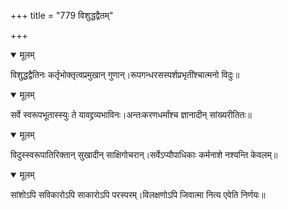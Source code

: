 +++
title = "779 विशुद्धद्वैतम्"

+++


<details open><summary>मूलम्</summary>

विशु्द्धद्वैतिनः कर्तृभोक्तृत्वप्रमुखान् गुणान्।रूपगन्धरसस्पर्शप्रभृतींश्चात्मनो विदुः॥
</details>



<details open><summary>मूलम्</summary>

सर्वे स्वरूपभूतास्स्युः ते यावद्द्रव्यभाविनः।अन्तःकरणधर्मांश्च ज्ञानादीन् सांख्यरीतितः॥
</details>



<details open><summary>मूलम्</summary>

विदुस्स्वरूपातिरिक्तान् सुखादीन् साक्षिगोचरान्।सर्वेऽप्यौपाधिकाः कर्मनाशे नश्यन्ति केवलम्॥
</details>



<details open><summary>मूलम्</summary>

सांशोऽपि सविकारोऽपि साकारोऽपि परस्परम्।विलक्षणोऽपि जिवात्मा नित्य एवेति निर्णयः॥
</details>

